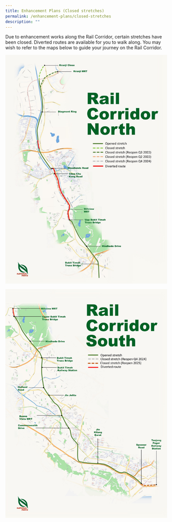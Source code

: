 ```yaml
---
title: Enhancement Plans (Closed stretches)
permalink: /enhancement-plans/closed-stretches
description: ""
---
```

Due to enhancement works along the Rail Corridor, certain stretches have been closed. Diverted routes are available for you to walk along. You may wish to refer to the maps below to guide your journey on the Rail Corridor.

![Alt text for image on Isomer site](/images/RC_North_Nov2021.jpg)

![](/images/enhancement-plans-images/RC%20South%20Map_Oct%202021.jpg)